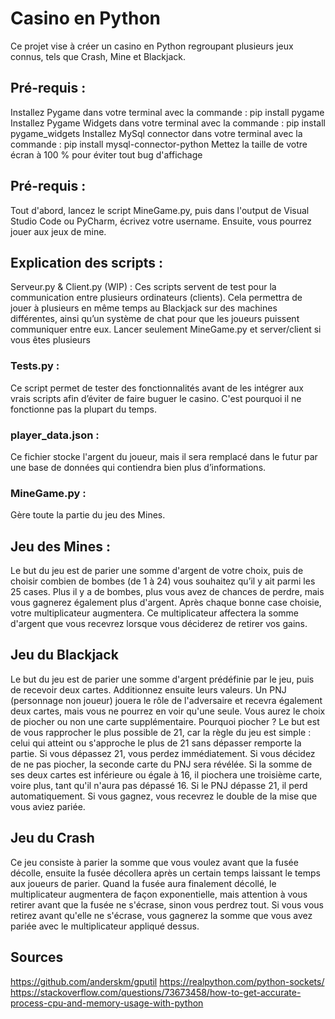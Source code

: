 # Casino en Python
Ce projet vise à créer un casino en Python regroupant plusieurs jeux connus, tels que Crash, Mine et Blackjack.

## Pré-requis :
Installez Pygame dans votre terminal avec la commande : pip install pygame
Installez Pygame Widgets dans votre terminal avec la commande : pip install pygame_widgets
Installez MySql connector dans votre terminal avec la commande : pip install mysql-connector-python
Mettez la taille de votre écran à 100 % pour éviter tout bug d'affichage

## Pré-requis :
Tout d'abord, lancez le script MineGame.py, puis dans l'output de Visual Studio Code ou PyCharm, écrivez votre username. Ensuite, vous pourrez jouer aux jeux de mine.

## Explication des scripts :
Serveur.py & Client.py (WIP) :
Ces scripts servent de test pour la communication entre plusieurs ordinateurs (clients). Cela permettra de jouer à plusieurs en même temps au Blackjack sur des machines différentes, ainsi qu’un système de chat pour que les joueurs puissent communiquer entre eux.
Lancer seulement MineGame.py et server/client si vous êtes plusieurs

### Tests.py :
Ce script permet de tester des fonctionnalités avant de les intégrer aux vrais scripts afin d’éviter de faire buguer le casino. C'est pourquoi il ne fonctionne pas la plupart du temps.

### player_data.json :
Ce fichier stocke l'argent du joueur, mais il sera remplacé dans le futur par une base de données qui contiendra bien plus d’informations.

### MineGame.py :
Gère toute la partie du jeu des Mines.

## Jeu des Mines :
Le but du jeu est de parier une somme d'argent de votre choix, puis de choisir combien de bombes (de 1 à 24) vous souhaitez qu’il y ait parmi les 25 cases. Plus il y a de bombes, plus vous avez de chances de perdre, mais vous gagnerez également plus d'argent. Après chaque bonne case choisie, votre multiplicateur augmentera. Ce multiplicateur affectera la somme d'argent que vous recevrez lorsque vous déciderez de retirer vos gains.

## Jeu du Blackjack
Le but du jeu est de parier une somme d'argent prédéfinie par le jeu, puis de recevoir deux cartes. Additionnez ensuite leurs valeurs. Un PNJ (personnage non joueur) jouera le rôle de l'adversaire et recevra également deux cartes, mais vous ne pourrez en voir qu'une seule. Vous aurez le choix de piocher ou non une carte supplémentaire. Pourquoi piocher ? Le but est de vous rapprocher le plus possible de 21, car la règle du jeu est simple : celui qui atteint ou s'approche le plus de 21 sans dépasser remporte la partie. Si vous dépassez 21, vous perdez immédiatement. Si vous décidez de ne pas piocher, la seconde carte du PNJ sera révélée. Si la somme de ses deux cartes est inférieure ou égale à 16, il piochera une troisième carte, voire plus, tant qu'il n'aura pas dépassé 16. Si le PNJ dépasse 21, il perd automatiquement. Si vous gagnez, vous recevrez le double de la mise que vous aviez pariée.

## Jeu du Crash
Ce jeu consiste à parier la somme que vous voulez avant que la fusée décolle, ensuite la fusée décollera après un certain temps laissant le temps aux joueurs de parier. Quand la fusée aura finalement décollé, le multiplicateur augmentera de façon exponentielle, mais attention à vous retirer avant que la fusée ne s'écrase, sinon vous perdrez tout. Si vous vous retirez avant qu'elle ne s'écrase, vous gagnerez la somme que vous avez pariée avec le multiplicateur appliqué dessus.

## Sources
https://github.com/anderskm/gputil
https://realpython.com/python-sockets/
https://stackoverflow.com/questions/73673458/how-to-get-accurate-process-cpu-and-memory-usage-with-python
